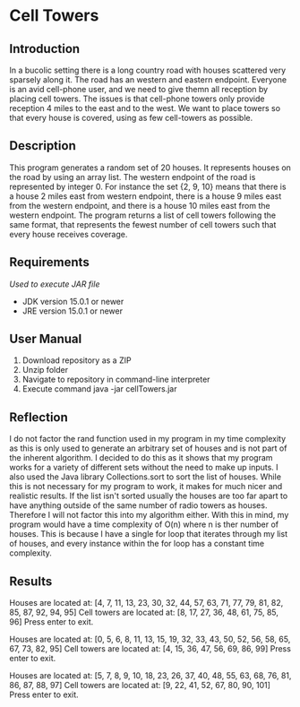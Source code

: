 # Cell Towers
## Introduction
In a bucolic setting there is a long country road with houses scattered very sparsely along it. The road has an western and eastern endpoint. Everyone is an avid cell-phone user, and we need to give themn all reception by placing cell towers. The issues is that cell-phone towers only provide reception 4 miles to the east and to the west. We want to place towers so that every house is covered, using as few cell-towers as possible.

## Description 
This program generates a random set of 20 houses. It represents houses on the road by using an array list. The western endpoint of the road is represented by integer 0. For instance the set {2, 9, 10} means that there is a house 2 miles east from western endpoint, there is a house 9 miles east from the western endpoint, and there is a house 10 miles east from the western endpoint. The program returns a list of cell towers following the same format, that represents the fewest number of cell towers such that every house receives coverage.

## Requirements
*Used to execute JAR file*
- JDK version 15.0.1 or newer
- JRE version 15.0.1 or newer 

## User Manual
1. Download repository as a ZIP 
2. Unzip folder
3. Navigate to repository in command-line interpreter
4. Execute command java -jar cellTowers.jar

## Reflection
I do not factor the rand function used in my program in my time complexity as this is only used to generate an arbitrary set of houses and is not part of the inherent algorithm. I decided to do this as it shows that my program works for a variety of different sets without the need to make up inputs. I also used the Java library Collections.sort to sort the list of houses. While this is not necessary for my program to work, it makes for much nicer and realistic results. If the list isn't sorted usually the houses are too far apart to have anything outside of the same number of radio towers as houses. Therefore I will not factor this into my algorithm either. With this in mind, my program would have a time complexity of O(n) where n is ther number of houses. This is because I have a single for loop that iterates through my list of houses, and every instance within the for loop has a constant time complexity. 

## Results
Houses are located at:
[4, 7, 11, 13, 23, 30, 32, 44, 57, 63, 71, 77, 79, 81, 82, 85, 87, 92, 94, 95]
Cell towers are located at:
[8, 17, 27, 36, 48, 61, 75, 85, 96]
Press enter to exit.

Houses are located at:
[0, 5, 6, 8, 11, 13, 15, 19, 32, 33, 43, 50, 52, 56, 58, 65, 67, 73, 82, 95]
Cell towers are located at:
[4, 15, 36, 47, 56, 69, 86, 99]
Press enter to exit.

Houses are located at:
[5, 7, 8, 9, 10, 18, 23, 26, 37, 40, 48, 55, 63, 68, 76, 81, 86, 87, 88, 97]
Cell towers are located at:
[9, 22, 41, 52, 67, 80, 90, 101]
Press enter to exit.
